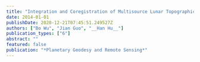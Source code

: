 ```yaml
---
title: "Integration and Coregistration of Multisource Lunar Topographic Data Sets for Synergistic Use"
date: 2014-01-01
publishDate: 2020-12-21T07:45:51.249527Z
authors: ["Bo Wu", "Jian Guo", "__Han Hu__"]
publication_types: ["6"]
abstract: ""
featured: false
publication: "*Planetary Geodesy and Remote Sensing*"
---
```


